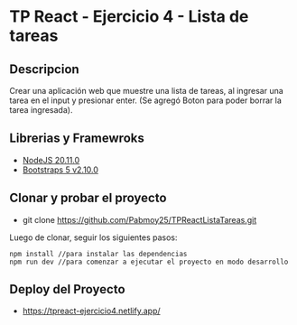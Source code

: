 # TP React - Ejercicio 4 - Lista de tareas 

## Descripcion

Crear una aplicación web que muestre una lista de tareas, al ingresar una tarea
en el input y presionar enter.
(Se agregó Boton para poder borrar la tarea ingresada).

## Librerias y Framewroks

- [NodeJS 20.11.0](https://nodejs.org/en)
- [Bootstraps 5 v2.10.0](https://react-bootstrap.netlify.app) 

## Clonar y probar el proyecto

- git clone https://github.com/Pabmoy25/TPReactListaTareas.git

Luego de clonar, seguir los siguientes pasos:

```
npm install //para instalar las dependencias
npm run dev //para comenzar a ejecutar el proyecto en modo desarrollo
```

## Deploy del Proyecto

- https://tpreact-ejercicio4.netlify.app/


